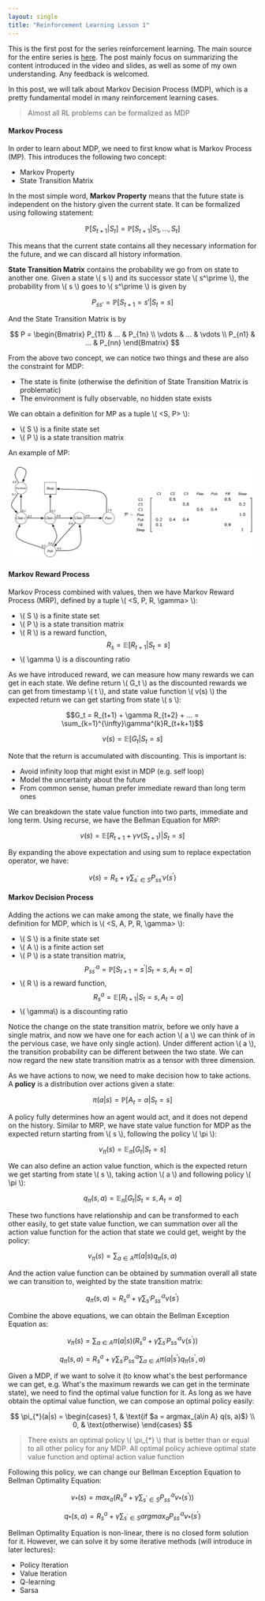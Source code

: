```yaml
---
layout: single
title: "Reinforcement Learning Lesson 1"
---
```

This is the first post for the series reinforcement learning. The main source for the entire series is [here](http://www0.cs.ucl.ac.uk/staff/D.Silver/web/Teaching.html). The post mainly focus on summarizing the content introduced in the video and slides, as well as some of my own understanding. Any feedback is welcomed.

In this post, we will talk about Markov Decision Process (MDP), which is a pretty fundamental model in many reinforcement learning cases.
> Almost all RL problems can be formalized as MDP

#### Markov Process
In order to learn about MDP, we need to first know what is Markov Process (MP). This introduces the following two concept:
* Markov Property
* State Transition Matrix

In the most simple word, **Markov Property** means that the future state is independent on the history given the current state. It can be formalized using following statement:

$$\mathbb{P}[S_{t+1}|S_{t}] = \mathbb{P}[S_{t+1}|S_1, ..., S_t]$$

This means that the current state contains all they necessary information for the future, and we can discard all history information.

**State Transition Matrix** contains the probability we go from on state to another one. Given a state \\( s \\) and its successor state \\( s^\prime \\), the probability from \\( s \\) goes to \\( s^\prime \\) is given by

$$P_{ss\prime} = \mathbb{P}[S_{t+1}=s\prime|S_{t}=s]$$

And the State Transition Matrix is by

$$
P =
\begin{Bmatrix}
P_{11} & ... & P_{1n} \\
\vdots & ... & \vdots \\
P_{n1} & ... & P_{nn}
\end{Bmatrix}
$$

From the above two concept, we can notice two things and these are also the constraint for MDP:
* The state is finite (otherwise the definition of State Transition Matrix is problematic)
* The environment is fully observable, no hidden state exists

We can obtain a definition for MP as a tuple \\( <S, P> \\):
* \\( S \\) is a finite state set
* \\( P \\) is a state transition matrix

An example of MP:

![Markov Process](/assets/mdp.png)

#### Markov Reward Process
Markov Process combined with values, then we have Markov Reward Process (MRP), defined by a tuple \\( <S, P, R, \gamma> \\):
* \\( S \\) is a finite state set
* \\( P \\) is a state transition matrix
* \\( R \\) is a reward function,
$$R_{s} = \mathbb{E}[R_{t+1}|S_{t}=s]$$
* \\( \gamma \\) is a discounting ratio

As we have introduced reward, we can measure how many rewards we can get in each state. We define return \\( G_t \\) as the discounted rewards we can get from timestamp  \\( t \\), and state value function \\( v(s) \\) the expected return we can get starting from state \\( s \\):

$$G_t = R_{t+1} + \gamma R_{t+2} + ... = \sum_{k=1}^{\infty}\gamma^{k}R_{t+k+1}$$

$$v(s) = \mathbb{E}[G_t|S_t=s]$$

Note that the return is accumulated with discounting. This is important is:
* Avoid infinity loop that might exist in MDP (e.g. self loop)
* Model the uncertainty about the future
* From common sense, human prefer immediate reward than long term ones

We can breakdown the state value function into two parts, immediate and long term. Using recurse, we have the Bellman Equation for MRP:

$$v(s) = \mathbb{E}[R_{t+1} + \gamma v(S_{t+1})|S_t=s]$$

By expanding the above expectation and using sum to replace expectation operator, we have:

$$v(s) = R_s + \gamma\sum_{s^\prime\in S}P_{ss^\prime}v(s^\prime)$$

#### Markov Decision Process
Adding the actions we can make among the state, we finally have the definition for MDP, which is \\( <S, A, P, R, \gamma> \\):
* \\( S \\) is a finite state set
* \\( A \\) is a finite action set
* \\( P \\) is a state transition matrix,
$$P_{ss^\prime}^a = \mathbb{P}[S_{t+1}=s^\prime|S_{t}=s, A_t=a]$$
* \\( R \\) is a reward function,
$$R_{s}^a = \mathbb{E}[R_{t+1}|S_{t}=s, A_t=a]$$
* \\( \gamma\\) is a discounting ratio

Notice the change on the state transition matrix, before we only have a single matrix, and now we have one for each action \\( a \\) we can think of in the pervious case, we have only single action). Under different action \\( a \\), the transition probability can be different between the two state. We can now regard the new state transition matrix as a tensor with three dimension.

As we have actions to now, we need to make decision how to take actions. A **policy** is a distribution over actions given a state:

$$\pi(a|s) = \mathbb{P}[A_t=a|S_t=s]$$

A policy fully determines how an agent would act, and it does not depend on the history. Similar to MRP, we have state value function for MDP as the expected return starting from \\( s \\), following the policy \\( \pi \\):

$$v_{\pi}(s) = \mathbb{E}_{\pi}[G_t|S_t=s]$$

We can also define an action value function, which is the expected return we get starting from state \\( s \\), taking action \\( a \\) and following policy \\( \pi \\):

$$q_{\pi}(s, a) = \mathbb{E}_{\pi}[G_t|S_t=s, A_t=a]$$

These two functions have relationship and can be transformed to each other easily, to get state value function, we can summation over all the action value function for the action that state we could get, weight by the policy:

$$v_\pi(s) = \sum_{a\in A}\pi(a|s)q_{\pi}(s, a)$$

And the action value function can be obtained by summation overall all state we can transition to, weighted by the state transition matrix:

$$q_\pi(s, a) = R_s^a + \gamma\sum_{s^\prime}P_{ss^\prime}^a v(s^\prime)$$

Combine the above equations, we can obtain the Bellman Exception Equation as:

$$v_\pi(s) = \sum_{a\in A}\pi(a|s)(R_s^a + \gamma\sum_{s^\prime}P_{ss^\prime}^a v(s^\prime))$$

$$q_\pi(s, a) = R_s^a + \gamma\sum_{s^\prime}P_{ss^\prime}^a \sum_{a\in A}\pi(a|s^\prime)q_{\pi}(s^\prime, a)$$

Given a MDP, if we want to solve it (to know what's the best performance we can get, e.g. What's the maximum rewards we can get in the terminate state), we need to find the optimal value function for it. As long as we have obtain the optimal value function, we can compose an optimal policy easily:

$$
\pi_{*}(a|s) =
\begin{cases}
1,  & \text{if $a = argmax_{a\in A} q(s, a)$} \\
0, & \text{otherwise}
\end{cases}
$$

> There exists an optimal policy \\( \pi_{*} \\) that is better than or equal to all other policy for any MDP. All optimal policy achieve optimal state value function and optimal action value function

Following this policy, we can change our Bellman Exception Equation to Bellman Optimality Equation:

$$v_*(s)=max_{a}(R_s^a + \gamma\sum_{s^\prime\in S}P_{ss^\prime}^a v_*(s^\prime))$$

$$q_*(s, a)=R_s^a + \gamma\sum_{s^\prime\in S} argmax_{a} P_{ss^\prime}^a v_*(s^\prime)$$

Bellman Optimality Equation is non-linear, there is no closed form solution for it. However, we can solve it by some iterative methods (will introduce in later lectures):
* Policy Iteration
* Value Iteration
* Q-learning
* Sarsa
